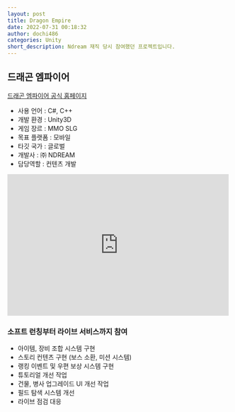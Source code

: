 ```yaml
---
layout: post
title: Dragon Empire
date: 2022-07-31 00:18:32
author: dochi486
categories: Unity
short_description: Ndream 재직 당시 참여했던 프로젝트입니다.
---
```


## 드래곤 엠파이어

[드래곤 엠파이어 공식 홈페이지](https://dragon.ndream.com/ko)
<br>

- 사용 언어 : C#, C++
- 개발 환경 : Unity3D
- 게임 장르 : MMO SLG
- 목표 플랫폼 : 모바일
- 타깃 국가 : 글로벌
- 개발사 : ㈜ NDREAM
- 담당역할 : 컨텐츠 개발


<iframe width="500" height="320" src="https://www.youtube.com/embed/KLtGmIDtQA0" title="[Dragon Siege] Siege Edition" frameborder="0" allow="accelerometer; autoplay; clipboard-write; encrypted-media; gyroscope; picture-in-picture; web-share" allowfullscreen></iframe>
<br>

### 소프트 런칭부터 라이브 서비스까지 참여

- 아이템, 장비 조합 시스템 구현
- 스토리 컨텐츠 구현 (보스 소환, 미션 시스템)
- 랭킹 이벤트 및 우편 보상 시스템 구현
- 튜토리얼 개선 작업
- 건물, 병사 업그레이드 UI 개선 작업
- 필드 탐색 시스템 개선
- 라이브 점검 대응



